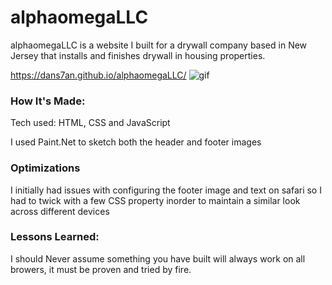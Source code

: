 # alphaomegaLLC
alphaomegaLLC is a website I built for a drywall company based in New Jersey that installs and finishes drywall in housing properties.

https://dans7an.github.io/alphaomegaLLC/
![gif](demo.gif)

<h3>How It's Made:</h3>
Tech used: HTML, CSS and JavaScript

I used Paint.Net to sketch both the header and footer images

<h3>Optimizations</h3>
I initially had issues with configuring the footer image and text on safari so I had to twick with a few CSS property inorder to maintain a similar look across different devices

<h3>Lessons Learned:</h3>
I should Never assume something you have built will always work on all browers, it must be proven and tried by fire.
